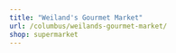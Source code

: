 ```yaml
---
title: "Weiland's Gourmet Market"
url: /columbus/weilands-gourmet-market/
shop: supermarket
---
```

